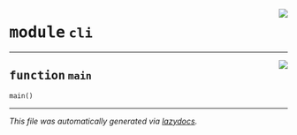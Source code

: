 <!-- markdownlint-disable -->

<a href="https://github.com/spqb/adabmDCApy/tree/main/adabmDCA/cli.py#L0"><img align="right" style="float:right;" src="https://img.shields.io/badge/-source-cccccc?style=flat-square"></a>

# <kbd>module</kbd> `cli`





---

<a href="https://github.com/spqb/adabmDCApy/tree/main/adabmDCA/cli.py#L5"><img align="right" style="float:right;" src="https://img.shields.io/badge/-source-cccccc?style=flat-square"></a>

## <kbd>function</kbd> `main`

```python
main()
```








---

_This file was automatically generated via [lazydocs](https://github.com/ml-tooling/lazydocs)._
